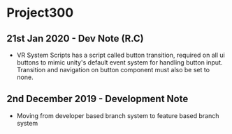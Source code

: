 # Project300

## 21st Jan 2020 - Dev Note (R.C)
- VR System Scripts has a script called button transition, required on all ui buttons to mimic unity's default event system for handling button input. Transition and navigation on button component must also be set to none.

## 2nd December 2019 - Development Note
- Moving from developer based branch system to feature based branch system
